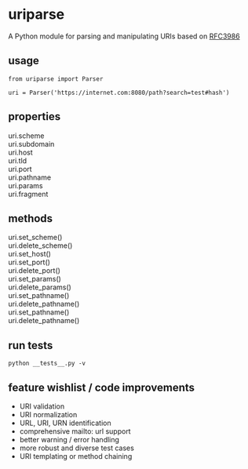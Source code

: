# uriparse

A Python module for parsing and manipulating URIs based on [RFC3986](https://tools.ietf.org/html/rfc3986)

## usage
```
from uriparse import Parser

uri = Parser('https://internet.com:8080/path?search=test#hash')
```

## properties

uri.scheme\
uri.subdomain\
uri.host\
uri.tld\
uri.port\
uri.pathname\
uri.params\
uri.fragment

## methods

uri.set_scheme()\
uri.delete_scheme()\
uri.set_host()\
uri.set_port()\
uri.delete_port()\
uri.set_params()\
uri.delete_params()\
uri.set_pathname()\
uri.delete_pathname()\
uri.set_pathname()\
uri.delete_pathname()

## run tests

`python __tests__.py -v`

## feature wishlist / code improvements
- URI validation
- URI normalization
- URL, URI, URN identification
- comprehensive mailto: url support
- better warning / error handling
- more robust and diverse test cases
- URI templating or method chaining